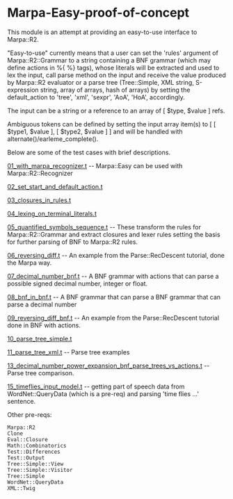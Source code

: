 Marpa-Easy-proof-of-concept
===========================

This module is an attempt at providing an easy-to-use interface 
to Marpa::R2.

"Easy-to-use" currently means that a user can set the 'rules' argument 
of Marpa::R2::Grammar to a string containing a BNF grammar (which
may define actions in %{ %} tags), whose literals will be extracted and 
used to lex the input, call parse method on the input and receive 
the value produced by Marpa::R2 evaluator or a parse tree (Tree::Simple, 
XML string, S-expression string, array of arrays, hash of arrays) 
by setting the default_action to 'tree', 'xml', 'sexpr', 'AoA', 
'HoA', accordingly. 

The input can be a string or a reference to an array of [ $type, $value ] refs. 

Ambiguous tokens can be defined by setting the input array item(s) to 
[ [ $type1, $value ],  [ $type2, $value ] ] and will be handled with 
alternate()/earleme_complete().

Below are some of the test cases with brief descriptions.

[01_with_marpa_recognizer.t](https://github.com/rns/Marpa-Easy-proof-of-concept/blob/master/t/01_with_marpa_recognizer.t) -- Marpa::Easy can be used with Marpa::R2::Recognizer

[02_set_start_and_default_action.t](https://github.com/rns/Marpa-Easy-proof-of-concept/blob/master/t/02_set_start_and_default_action.t)

[03_closures_in_rules.t](https://github.com/rns/Marpa-Easy-proof-of-concept/blob/master/t/03_closures_in_rules.t)

[04_lexing_on_terminal_literals.t](https://github.com/rns/Marpa-Easy-proof-of-concept/blob/master/t/04_lexing_on_terminal_literals.t)

[05_quantified_symbols_sequence.t](https://github.com/rns/Marpa-Easy-proof-of-concept/blob/master/t/05_quantified_symbols_sequence.t) -- These transform the rules 
for Marpa::R2::Grammar and extract closures and lexer rules 
setting the basis for further parsing of BNF to Marpa::R2 rules.

[06_reversing_diff.t](https://github.com/rns/Marpa-Easy-proof-of-concept/blob/master/t/06_reversing_diff.t) -- An example from the Parse::RecDescent 
tutorial, done the Marpa way.

[07_decimal_number_bnf.t](https://github.com/rns/Marpa-Easy-proof-of-concept/blob/master/t/07_decimal_number_bnf.t) -- A BNF grammar with actions that can parse a possible signed decimal 
number, integer or float.

[08_bnf_in_bnf.t](https://github.com/rns/Marpa-Easy-proof-of-concept/blob/master/t/08_bnf_in_bnf.t) -- A BNF grammar that can parse a BNF grammar that can parse a decimal number

[09_reversing_diff_bnf.t](https://github.com/rns/Marpa-Easy-proof-of-concept/blob/master/t/09_reversing_diff_bnf.t) -- An example from the Parse::RecDescent 
tutorial done in BNF with actions.

[10_parse_tree_simple.t](https://github.com/rns/Marpa-Easy-proof-of-concept/blob/master/t/10_parse_tree_simple.t)

[11_parse_tree_xml.t](https://github.com/rns/Marpa-Easy-proof-of-concept/blob/master/t/11_parse_tree_xml.t) -- Parse tree examples

[13_decimal_number_power_expansion_bnf_parse_trees_vs_actions.t](https://github.com/rns/Marpa-Easy-proof-of-concept/blob/master/t/13_decimal_number_power_expansion_bnf_parse_trees_vs_actions.t) -- Parse 
tree comparison.

[15_timeflies_input_model.t](https://github.com/rns/Marpa-Easy-proof-of-concept/blob/master/t/15_timeflies_input_model.t) -- getting part of speech data from WordNet::QueryData (which is a pre-req) and parsing 'time flies ...' sentence.

Other pre-reqs:

	Marpa::R2
	Clone
	Eval::Closure
	Math::Combinatorics
	Test::Differences
	Test::Output
	Tree::Simple::View
	Tree::Simple::Visitor
	Tree::Simple
	WordNet::QueryData
	XML::Twig
